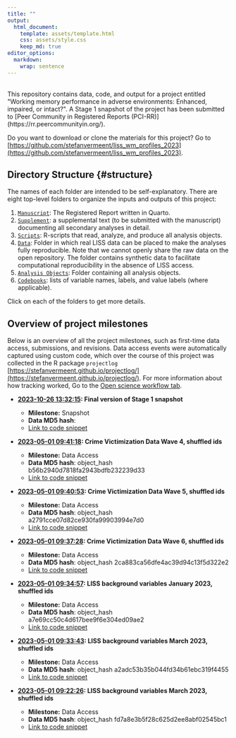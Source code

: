 ```yaml
---
title: ""
output: 
  html_document:
    template: assets/template.html
    css: assets/style.css
    keep_md: true
editor_options: 
  markdown: 
    wrap: sentence
---
```



<br>
This repository contains data, code, and output for a project entitled "Working memory performance in adverse environments: Enhanced, impaired, or intact?". A Stage 1 snapshot of the project has been submitted to [Peer Community in Registered Reports (PCI-RR)](https://rr.peercommunityin.org/).

Do you want to download or clone the materials for this project? Go to [https://github.com/stefanvermeent/liss_wm_profiles_2023](https://github.com/stefanvermeent/liss_wm_profiles_2023).

## Directory Structure {#structure}

The names of each folder are intended to be self-explanatory.
There are eight top-level folders to organize the inputs and outputs of this project:

1.  [`Manuscript`](https://stefanvermeent.github.io/abcd_ddm/registered_report/README.html): The Registered Report written in Quarto.
2.  [`Supplement`](https://stefanvermeent.github.io/abcd_ddm/supplement/README.html): a supplemental text (to be submitted with the manuscript) documenting all secondary analyses in detail.
3.  [`Scripts`](https://stefanvermeent.github.io/abcd_ddm/scripts/README.html): R-scripts that read, analyze, and produce all analysis objects.
4.  [`Data`](https://stefanvermeent.github.io/abcd_ddm/data/README.html): Folder in which real LISS data can be placed to make the analyses fully reproducible. Note that we cannot openly share the raw data on the open repository. The folder contains synthetic data to facilitate computational reproducibility in the absence of LISS access.
5.  [`Analysis Objects`](https://stefanvermeent.github.io/abcd_ddm/analysis_objects/README.html): Folder containing all analysis objects.
6.  [`Codebooks`](https://stefanvermeent.github.io/abcd_ddm/codebooks/README.html): lists of variable names, labels, and value labels (where applicable).

Click on each of the folders to get more details.

## Overview of project milestones

Below is an overview of all the project milestones, such as first-time data access, submissions, and revisions.
Data access events were automatically captured using custom code, which over the course of this project was collected in the R package `projectlog` [https://stefanvermeent.github.io/projectlog/](https://stefanvermeent.github.io/projectlog/).
For more information about how tracking worked, Go to the [Open science workflow tab](https://stefanvermeent.github.io/abcd_ddm/opensci_workflow/README.html).

- **[2023-10-26 13:32:15](https://github.com/StefanVermeent/liss_wm_profiles_2023/tree/46a2eaa2961e07f8d9f9b96af6a0b50661305a98): Final version of Stage 1 snapshot**
    - **Milestone:** Snapshot
    - **Data MD5 hash**: 
    - [Link to code snippet](https://https://github.com/StefanVermeent/abcd_ddm/tree/main/.projectlog/46a2eaa2961e07f8d9f9b96af6a0b50661305a98.R)
    

- **[2023-05-01 09:41:18](https://github.com/StefanVermeent/liss_wm_profiles_2023/tree/82f126ec06653b3794b6bb710b8a04b4e697d630): Crime Victimization Data Wave 4, shuffled ids**
    - **Milestone:** Data Access
    - **Data MD5 hash**: object_hash b56b2940d7818fa2943bdfb232239d33
    - [Link to code snippet](https://https://github.com/StefanVermeent/abcd_ddm/tree/main/.projectlog/82f126ec06653b3794b6bb710b8a04b4e697d630.R)
    

- **[2023-05-01 09:40:53](https://github.com/StefanVermeent/liss_wm_profiles_2023/tree/598922e78bf7abcc1b5160e06355e32a73d02be5): Crime Victimization Data Wave 5, shuffled ids**
    - **Milestone:** Data Access
    - **Data MD5 hash**: object_hash a2791cce07d82ce930fa99903994e7d0
    - [Link to code snippet](https://https://github.com/StefanVermeent/abcd_ddm/tree/main/.projectlog/598922e78bf7abcc1b5160e06355e32a73d02be5.R)
    

- **[2023-05-01 09:37:28](https://github.com/StefanVermeent/liss_wm_profiles_2023/tree/fcaf6747766662ee20f9709a2d0262b766ea4500): Crime Victimization Data Wave 6, shuffled ids**
    - **Milestone:** Data Access
    - **Data MD5 hash**: object_hash 2ca883ca56dfe4ac39d94c13f5d322e2
    - [Link to code snippet](https://https://github.com/StefanVermeent/abcd_ddm/tree/main/.projectlog/fcaf6747766662ee20f9709a2d0262b766ea4500.R)
    

- **[2023-05-01 09:34:57](https://github.com/StefanVermeent/liss_wm_profiles_2023/tree/8f4ce9b0862b8107c7d02b93646c8d21374d40d2): LISS background variables January 2023, shuffled ids**
    - **Milestone:** Data Access
    - **Data MD5 hash**: object_hash a7e69cc50c4d617bee9f6e304ed09ae2
    - [Link to code snippet](https://https://github.com/StefanVermeent/abcd_ddm/tree/main/.projectlog/8f4ce9b0862b8107c7d02b93646c8d21374d40d2.R)
    

- **[2023-05-01 09:33:43](https://github.com/StefanVermeent/liss_wm_profiles_2023/tree/4904078af6fd51f7430a2b25997b5ea307a51a19): LISS background variables March 2023, shuffled ids**
    - **Milestone:** Data Access
    - **Data MD5 hash**: object_hash a2adc53b35b044fd34b61ebc319f4455
    - [Link to code snippet](https://https://github.com/StefanVermeent/abcd_ddm/tree/main/.projectlog/4904078af6fd51f7430a2b25997b5ea307a51a19.R)
    

- **[2023-05-01 09:22:26](https://github.com/StefanVermeent/liss_wm_profiles_2023/tree/405be71518cfc40e3de09f82e499412a9b29ee64): LISS background variables March 2023, shuffled ids**
    - **Milestone:** Data Access
    - **Data MD5 hash**: object_hash fd7a8e3b5f28c625d2ee8abf02545bc1
    - [Link to code snippet](https://https://github.com/StefanVermeent/abcd_ddm/tree/main/.projectlog/405be71518cfc40e3de09f82e499412a9b29ee64.R)
    


